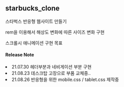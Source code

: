 <h2> starbucks_clone </h2>

<p> 스타벅스 반응형 웹사이트 만들기 </p>
<p> rem을 이용해서 해상도 변화에 따른 사이즈 변화 구현 </p>
<p> 스크롤시 애니메이션 구현 목표

<h4> Release Note </h4>
<li> 21.07.30 헤더부분과 네비게이션 부분 구현
<li> 21.08.23 데스크탑 고장으로 부품 교체중..
<li> 21.08.26 반응형을 위한 mobile.css / tablet.css 제작중
  
